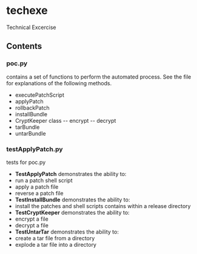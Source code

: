 # techexe
Technical Excercise

## Contents
### poc.py
contains a set of functions to perform the automated process.  See the file for explanations of the following methods.  

 - executePatchScript 
 - applyPatch 
 - rollbackPatch 
 - installBundle 
 - CryptKeeper class 
 -- encrypt 
 -- decrypt 
 - tarBundle 
 - untarBundle

### testApplyPatch.py 
tests for poc.py

- **TestApplyPatch** demonstrates the ability to:
 - run a patch shell script
 - apply a patch file
 - reverse a patch file
- **TestInstallBundle** demonstrates the ability to: 
 - install the patches and shell scripts contains within a release
   directory
- **TestCryptKeeper** demonstrates the ability to:
 - encrypt a file
 - decrypt a file
- **TestUntarTar** demonstrates the ability to:
 - create a tar file from a directory
 - explode a tar file into a directory